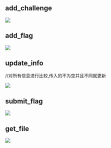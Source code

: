 
## add_challenge

![](https://pub-808b90b25ac94f99b07662ad753ee98f.r2.dev/2024/11/a87f1f1982366605afc730ed132b100d.png)


## add_flag

![](https://pub-808b90b25ac94f99b07662ad753ee98f.r2.dev/2024/11/d0b74ec3c048e629ed959b763bc05741.png)

## update_info

//对所有信息进行比较,传入的不为空并且不同就更新

![](https://pub-808b90b25ac94f99b07662ad753ee98f.r2.dev/2024/11/492b895f83a7d71d31c03f9ec8b49877.png)


## submit_flag

![](https://pub-808b90b25ac94f99b07662ad753ee98f.r2.dev/2024/11/bc93789a35667a72730429141c53a46b.png)

## get_file

![](https://pub-808b90b25ac94f99b07662ad753ee98f.r2.dev/2024/11/70843eda817a71b7463869e540140188.png)